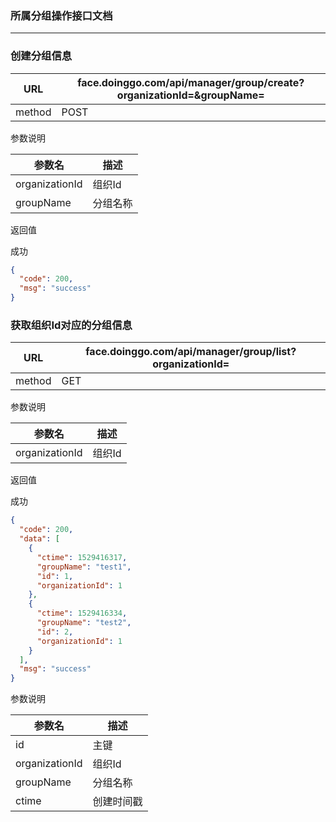 ### 所属分组操作接口文档 ###
----

### 创建分组信息

|URL|face.doinggo.com/api/manager/group/create?organizationId=&groupName=|
|---|---|
|method|POST|

参数说明

|参数名|描述|
|---|---|
|organizationId|组织Id|
|groupName|分组名称|

返回值 

成功

```json
{
  "code": 200,
  "msg": "success"
}
```

### 获取组织Id对应的分组信息

|URL|face.doinggo.com/api/manager/group/list?organizationId=|
|---|---|
|method|GET|

参数说明

|参数名|描述|
|---|---|
|organizationId|组织Id|

返回值

成功

```json
{
  "code": 200,
  "data": [
    {
      "ctime": 1529416317,
      "groupName": "test1",
      "id": 1,
      "organizationId": 1
    },
    {
      "ctime": 1529416334,
      "groupName": "test2",
      "id": 2,
      "organizationId": 1
    }
  ],
  "msg": "success"
}
```

参数说明

|参数名|描述|
|---|---|
|id|主键|
|organizationId|组织Id|
|groupName|分组名称|
|ctime|创建时间戳|


